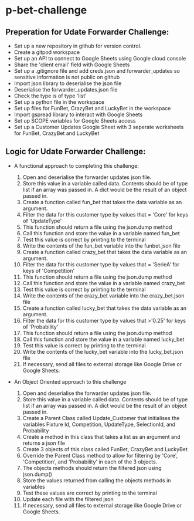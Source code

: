 # p-bet-challenge

## Preperation for Udate Forwarder Challenge:

-   Set up a new repository in github for version control.
-   Create a gitpod workspace
-   Set up an API to connect to Google Sheets using Google cloud console
-   Share the 'client email' field with Google Sheets
-   Set up a .gitignore file and add creds.json and forwarder_updates so sensitive information is not public on github
-   Import json library to deserialise the json file
-   Deserialise the forwarder_updates.json file
-   Check the type is of type 'list'
-   Set up a python file in the workspace
-   Set up files for FunBet, CrazyBet and LuckyBet in the workspace
-   Import gspread library to interact with Google Sheets
-   Set up SCOPE variables for Google Sheets access
-   Set up a Customer Updates Google Sheet with 3 seperate worksheets for FunBet, CrazyBet and LuckyBet

## Logic for Udate Forwarder Challenge:

-   A functional approach to completing this challenge:

    1.  Open and deserialise the forwarder updates json file. 
    2.  Store this value in a variable called data. Contents should be of type list if an array was passed in. A dict would be the result of an object passed in.
    3.  Create a function called fun_bet that takes the data variable as an argument.
    4.  Filter the data for this customer type by values that = 'Core' for keys of 'UpdateType'
    5.  This function should return a file using the json.dump method
    6.  Call this function and store the value in a variable named fun_bet
    7.  Test this value is correct by printing to the terminal
    8.  Write the contents of the fun_bet variable into the funbet.json file
    9.  Create a function called crazy_bet that takes the data variable as an argument.
    10. Filter the data for this customer type by values that = 'SerieA' for keys of 'Competition'
    11. This function should return a file using the json.dump method
    11. Call this function and store the value in a variable named crazy_bet
    12. Test this value is correct by printing to the terminal
    13. Write the contents of the crazy_bet variable into the crazy_bet.json file
    14. Create a function called lucky_bet that takes the data variable as an argument.
    15. Filter the data for this customer type by values that >'0.25' for keys of 'Probability'
    11. This function should return a file using the json.dump method
    16. Call this function and store the value in a variable named lucky_bet
    17. Test this value is correct by printing to the terminal
    18. Write the contents of the lucky_bet variable into the lucky_bet.json file
    19. If necessary, send all files to external storage like Google Drive or Google Sheets.

- An Object Oriented approach to this challenge

    1. Open and deserialise the forwarder updates json file.
    2. Store this value in a variable called data. Contents should be of type list if an array was passed in. A dict would be the result of an object passed in. 
    3. Create a Parent Class called Update_Customer that initialises the variables Fixture Id, Competition, UpdateType, SelectionId, and Probability
    4. Create a method in this class that takes a list as an argument and returns a json file
    5. Create 3 objects of this class called FunBet, CrazyBet and LuckyBet
    6. Override the Parent Class method to allow for filtering by 'Core', 'Competition', and 'Probability' in each of the 3 objects.
    7. The objects methods should return the filtered json using json.dump()
    8. Store the values returned from calling the objects methods in variables
    9. Test these values are correct by printing to the terminal
    10. Update each file with the filtered json
    11. If necessary, send all files to external storage like Google Drive or Google Sheets.

    